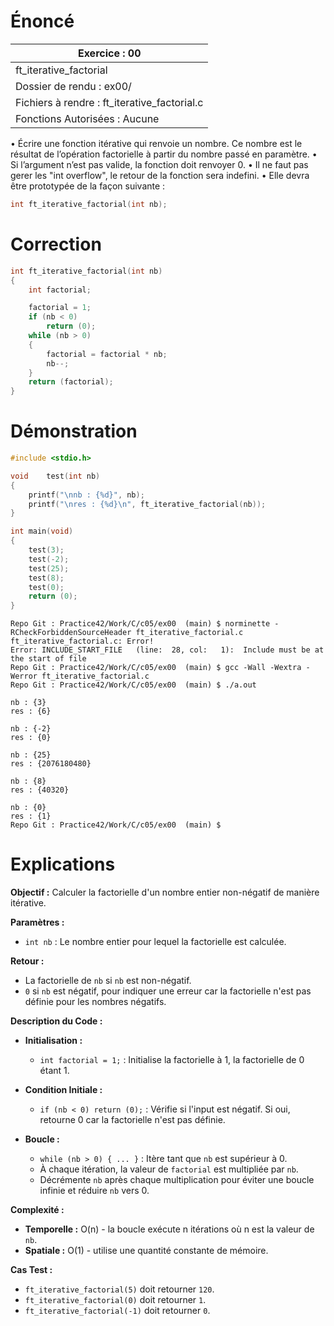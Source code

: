 # Énoncé

| Exercice : 00                                |
| -------------------------------------------- |
| ft_iterative_factorial                       |
| Dossier de rendu : ex00/                     |
| Fichiers à rendre : ft_iterative_factorial.c |
| Fonctions Autorisées : Aucune                |
• Écrire une fonction itérative qui renvoie un nombre. Ce nombre est le résultat de
l’opération factorielle à partir du nombre passé en paramètre.
• Si l’argument n’est pas valide, la fonction doit renvoyer 0.
• Il ne faut pas gerer les "int overflow", le retour de la fonction sera indefini.
• Elle devra être prototypée de la façon suivante :
```C
int ft_iterative_factorial(int nb);
```
# Correction

```C
int	ft_iterative_factorial(int nb)
{
	int	factorial;

	factorial = 1;
	if (nb < 0)
		return (0);
	while (nb > 0)
	{
		factorial = factorial * nb;
		nb--;
	}
	return (factorial);
}
```
# Démonstration

```C
#include <stdio.h>

void	test(int nb)
{
	printf("\nnb : {%d}", nb);
	printf("\nres : {%d}\n", ft_iterative_factorial(nb));
}

int	main(void)
{
	test(3);
	test(-2);
	test(25);
	test(8);
	test(0);
	return (0);
}
```

```
Repo Git : Practice42/Work/C/c05/ex00  (main) $ norminette -RCheckForbiddenSourceHeader ft_iterative_factorial.c 
ft_iterative_factorial.c: Error!
Error: INCLUDE_START_FILE   (line:  28, col:   1):	Include must be at the start of file
Repo Git : Practice42/Work/C/c05/ex00  (main) $ gcc -Wall -Wextra -Werror ft_iterative_factorial.c 
Repo Git : Practice42/Work/C/c05/ex00  (main) $ ./a.out 

nb : {3}
res : {6}

nb : {-2}
res : {0}

nb : {25}
res : {2076180480}

nb : {8}
res : {40320}

nb : {0}
res : {1}
Repo Git : Practice42/Work/C/c05/ex00  (main) $ 
```
# Explications

**Objectif :** Calculer la factorielle d'un nombre entier non-négatif de manière itérative.

**Paramètres :**
- `int nb` : Le nombre entier pour lequel la factorielle est calculée.

**Retour :**
- La factorielle de `nb` si `nb` est non-négatif.
- `0` si `nb` est négatif, pour indiquer une erreur car la factorielle n'est pas définie pour les nombres négatifs.

**Description du Code :**
- **Initialisation :** 
  - `int factorial = 1;` : Initialise la factorielle à 1, la factorielle de 0 étant 1.
  
- **Condition Initiale :**
  - `if (nb < 0) return (0);` : Vérifie si l'input est négatif. Si oui, retourne 0 car la factorielle n'est pas définie.
  
- **Boucle :**
  - `while (nb > 0) { ... }` : Itère tant que `nb` est supérieur à 0.
  - À chaque itération, la valeur de `factorial` est multipliée par `nb`.
  - Décrémente `nb` après chaque multiplication pour éviter une boucle infinie et réduire `nb` vers 0.

**Complexité :**
- **Temporelle :** O(n) - la boucle exécute n itérations où n est la valeur de `nb`.
- **Spatiale :** O(1) - utilise une quantité constante de mémoire.

**Cas Test :**
- `ft_iterative_factorial(5)` doit retourner `120`.
- `ft_iterative_factorial(0)` doit retourner `1`.
- `ft_iterative_factorial(-1)` doit retourner `0`.